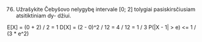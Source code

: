 76. Užrašykite Čebyšovo nelygybę intervale [0; 2] tolygiai pasiskirsčiusiam atsitiktiniam dy-
džiui.

E[X] = (0 + 2) / 2 = 1
D[X] = (2 - 0)^2 / 12 = 4 / 12 = 1 / 3
P(|X - 1| > e) <= 1 / (3 * e^2)